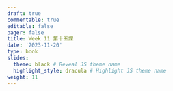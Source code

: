 ```yaml
---
draft: true
commentable: true
editable: false
pager: false
title: Week 11 第十五課
date: '2023-11-20'
type: book
slides:
  theme: black # Reveal JS theme name
  highlight_style: dracula # Highlight JS theme name
weight: 11
---
```

